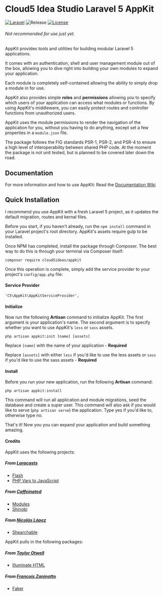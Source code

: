 Cloud5 Idea Studio Laravel 5 AppKit
===================
[![Laravel](https://img.shields.io/badge/Laravel-5.0-orange.svg?style=flat-square)](http://laravel.com)
![Release](https://img.shields.io/badge/release-beta-orange.svg?style=flat-square)
[![License](http://img.shields.io/badge/license-MIT-brightgreen.svg?style=flat-square)](https://tldrlegal.com/license/mit-license)


###### *Not recommended for use just yet.*

AppKit provides tools and utilities for building modular Laravel 5 applications.

It comes with an authentication, shell and user management module out of the box, allowing you to dive right into building your own modules to expand your application.

Each module is completely self-contained allowing the ability to simply drop a module in for use.

AppKit also provides simple **roles** and **permissions** allowing you to specify which users of your application can access what modules or functions.
By using AppKit's middleware, you can easily protect routes and controller functions from unauthorized users.

AppKit uses the module permissions to render the navigation of the application for you, without you having to do anything, except set a few properties in a `module.json` file.

The package follows the FIG standards PSR-1, PSR-2, and PSR-4 to ensure a high level of interoperability between shared PHP code. At the moment the package is not unit tested, but is planned to be covered later down the road.

Documentation
-------------
For more information and how to use AppKit: Read the [Documentation Wiki](https://github.com/Cloud5Ideas/appkit/wiki)

Quick Installation
------------------
I recommend you use AppKit with a fresh Laravel 5 project, as it updates the default migration, routes and kernal files.

Before you start, if you haven't already, run the `npm install` command in your Laravel project's root directory. AppKit's assets require gulp to be installed.

Once NPM has completed, install the package through Composer. The best way to do this is through your terminal via Composer itself:

```
composer require cloud5ideas/appkit
```

Once this operation is complete, simply add the service provider to your project's `config/app.php` file:

#### Service Provider
```
'C5\AppKit\AppKitServiceProvider',
```

#### Initialize
Now run the following **Artisan** command to initialize AppKit.
The first argument is your application's name.
The second argument is to specify whether you want to use AppKit's `less` or `sass` assets.
```
php artisan appkit:init [name] [assets]
```

Replace `[name]` with the name of your application - **Required**

Replace `[assets]` with either `less` if you'd like to use the less assets or `sass` if you'd like to use the sass assets - **Required**

#### Install
Before you run your new application, run the following **Artisan** command:
```
php artisan appkit:install
```
This command will run all application and module migrations, seed the database and create a super user. This command will also ask if you would like to serve (`php artisan serve`) the application. Type yes if you'd like to, otherwise type no.

That's it! Now you you can expand your application and build something amazing.

#### Credits
AppKit uses the following projects:

##### From [Laracasts](https://github.com/laracasts)

* [Flash](https://github.com/laracasts/flash)
* [PHP Vars to JavaScript](https://github.com/laracasts/PHP-Vars-To-Js-Transformer)
 
##### From [Caffeinated](https://github.com/caffeinated)

* [Modules](https://github.com/caffeinated/modules)
* [Shinobi](https://github.com/caffeinated/shinobi)

##### From [Nicolás López](https://github.com/nicolaslopezj)

* [Shearchable](https://github.com/nicolaslopezj/searchable)

AppKit pulls in the following packages:

##### From [Taylor Otwell](https://github.com/taylorotwell)

* [Illuminate HTML](https://github.com/illuminate/html)

##### From [Francois Zaninotto](https://github.com/fzaninotto)

* [Faker](https://github.com/fzaninotto/Faker)
